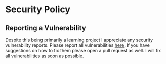# Security Policy

## Reporting a Vulnerability

Despite this being primarily a learning project I appreciate any security vulnerability reports.
Please report all vulnerabilities [here](https://github.com/igorplebanczyk/image-processing-service/security/advisories/new). 
If you have suggestions on how to fix them please open a pull request as well.
I will fix all vulnerabilities as soon as possible.
